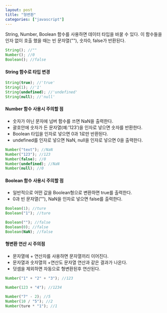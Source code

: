 ```yaml
---
layout: post
title: "형변환"
categories: ["javascript"]
---
```


String, Number, Boolean 함수를 사용하면 데이터 타입을 바꿀 수 있다.
이 함수들을 인자 없이 호출 했을 때는 빈 문자열(""), 숫자0, false가 반환된다.

```js
String(); //""
Number(); //0
Boolean(); //false
```

#### String 함수로 타입 변경

```js
String(true); //'true'
String(1); //'1'
String(undefined); //'undefined'
String(null); //'null'
```

#### Number 함수 사용시 주의할 점

- 숫자가 아닌 문자에 넘버 함수를 쓰면 NaN을 출력한다.
- 괄호안에 숫자가 든 문자열(예:’123’)을 인자로 넣으면 숫자를 반환한다.
- Boolean 타입을 인자로 넣으면 0과 1로만 반환된다.
- undefined를 인자로 넣으면 NaN, null을 인자로 넣으면 0을 출력한다.

```js
Number("text"); //NaN
Number("123"); //123
Number(false); //0
Number(undefined); //NaN
Number(null); //0
```

#### Boolean 함수 사용시 주의할 점

- 일반적으로 어떤 값을 Boolean형으로 변환하면 true를 출력한다.
- 0과 빈 문자열(""), NaN을 인자로 넣으면 false를 출력한다.

```js
Boolean(1); //ture
Boolean("1"); //ture

Boolean(""); //false
Boolean(0); //false
Boolean(NaN); //false
```

#### 형변환 연산 시 주의점

- 문자열에 + 연산자를 사용하면 문자열끼리 이어진다.
- 문자열과 숫자열의 +연산도 문자열 연산과 같은 결과가 나온다.
- 덧셈을 제외하면 자동으로 형변환된후 연산된다.

```js
Number("1" + "2" + "3"); //123

Number(123 + "4"); //1234

Number("7" - 2); //5
Number(10 / "5"); //2
Number(ture * "1"); //1
```
